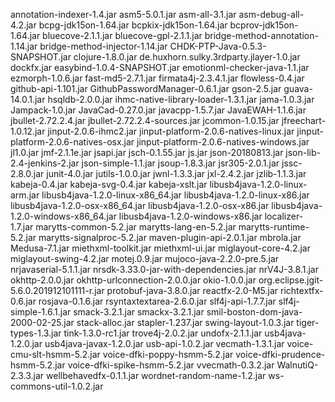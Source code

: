 
annotation-indexer-1.4.jar
asm5-5.0.1.jar
asm-all-3.1.jar
asm-debug-all-4.2.jar
bcpg-jdk15on-1.64.jar
bcpkix-jdk15on-1.64.jar
bcprov-jdk15on-1.64.jar
bluecove-2.1.1.jar
bluecove-gpl-2.1.1.jar
bridge-method-annotation-1.14.jar
bridge-method-injector-1.14.jar
CHDK-PTP-Java-0.5.3-SNAPSHOT.jar
clojure-1.8.0.jar
de.huxhorn.sulky.3rdparty.jlayer-1.0.jar
dockfx.jar
easybind-1.0.4-SNAPSHOT.jar
emotionml-checker-java-1.1.jar
ezmorph-1.0.6.jar
fast-md5-2.7.1.jar
firmata4j-2.3.4.1.jar
flowless-0.4.jar
github-api-1.101.jar
GithubPasswordManager-0.6.1.jar
gson-2.5.jar
guava-14.0.1.jar
hsqldb-2.0.0.jar
ihmc-native-library-loader-1.3.1.jar
jama-1.0.3.jar
Jampack-1.0.jar
JavaCad-0.27.0.jar
javacpp-1.5.7.jar
JavaEWAH-1.1.6.jar
jbullet-2.72.2.4.jar
jbullet-2.72.2.4-sources.jar
jcommon-1.0.15.jar
jfreechart-1.0.12.jar
jinput-2.0.6-ihmc2.jar
jinput-platform-2.0.6-natives-linux.jar
jinput-platform-2.0.6-natives-osx.jar
jinput-platform-2.0.6-natives-windows.jar
jl1.0.jar
jmf-2.1.1e.jar
jsapi.jar
jsch-0.1.55.jar
js.jar
json-20180813.jar
json-lib-2.4-jenkins-2.jar
json-simple-1.1.jar
jsoup-1.8.3.jar
jsr305-2.0.1.jar
jssc-2.8.0.jar
junit-4.0.jar
jutils-1.0.0.jar
jwnl-1.3.3.jar
jxl-2.4.2.jar
jzlib-1.1.3.jar
kabeja-0.4.jar
kabeja-svg-0.4.jar
kabeja-xslt.jar
libusb4java-1.2.0-linux-arm.jar
libusb4java-1.2.0-linux-x86_64.jar
libusb4java-1.2.0-linux-x86.jar
libusb4java-1.2.0-osx-x86_64.jar
libusb4java-1.2.0-osx-x86.jar
libusb4java-1.2.0-windows-x86_64.jar
libusb4java-1.2.0-windows-x86.jar
localizer-1.7.jar
marytts-common-5.2.jar
marytts-lang-en-5.2.jar
marytts-runtime-5.2.jar
marytts-signalproc-5.2.jar
maven-plugin-api-2.0.1.jar
mbrola.jar
Medusa-7.1.jar
miethxml-toolkit.jar
miethxml-ui.jar
miglayout-core-4.2.jar
miglayout-swing-4.2.jar
motej.0.9.jar
mujoco-java-2.2.0-pre.5.jar
nrjavaserial-5.1.1.jar
nrsdk-3.33.0-jar-with-dependencies.jar
nrV4J-3.8.1.jar
okhttp-2.0.0.jar
okhttp-urlconnection-2.0.0.jar
okio-1.0.0.jar
org.eclipse.jgit-5.6.0.201912101111-r.jar
protobuf-java-3.8.0.jar
reactfx-2.0-M5.jar
richtextfx-0.6.jar
rosjava-0.1.6.jar
rsyntaxtextarea-2.6.0.jar
slf4j-api-1.7.7.jar
slf4j-simple-1.6.1.jar
smack-3.2.1.jar
smackx-3.2.1.jar
smil-boston-dom-java-2000-02-25.jar
stack-alloc.jar
stapler-1.237.jar
swing-layout-1.0.3.jar
tiger-types-1.3.jar
tink-1.3.0-rc1.jar
trove4j-2.0.2.jar
undofx-2.1.1.jar
usb4java-1.2.0.jar
usb4java-javax-1.2.0.jar
usb-api-1.0.2.jar
vecmath-1.3.1.jar
voice-cmu-slt-hsmm-5.2.jar
voice-dfki-poppy-hsmm-5.2.jar
voice-dfki-prudence-hsmm-5.2.jar
voice-dfki-spike-hsmm-5.2.jar
vvecmath-0.3.2.jar
WalnutiQ-2.3.3.jar
wellbehavedfx-0.1.1.jar
wordnet-random-name-1.2.jar
ws-commons-util-1.0.2.jar
